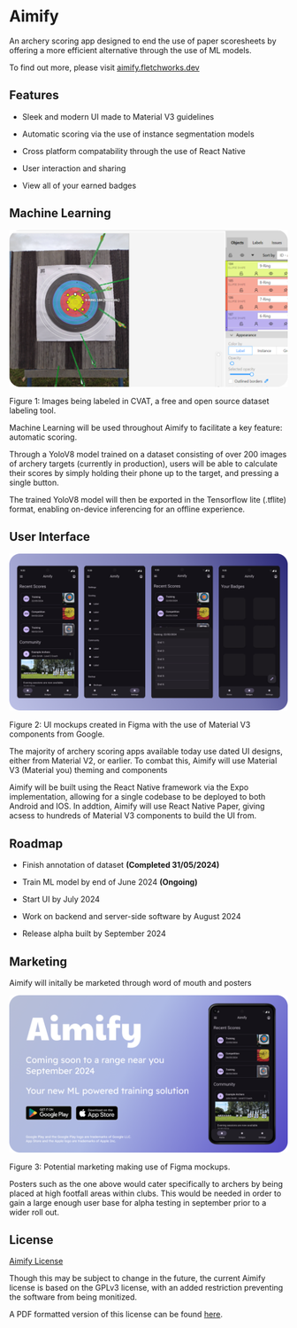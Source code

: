 
# Aimify

An archery scoring app designed to end the use of paper scoresheets by offering a more efficient alternative through the use of ML models.

To find out more, please visit [aimify.fletchworks.dev](https://aimify.fletchworks.dev)


## Features

- Sleek and modern UI made to Material V3 guidelines

- Automatic scoring via the use of instance segmentation models

- Cross platform compatability through the use of React Native

- User interaction and sharing

- View all of your earned badges


## Machine Learning

![image](https://github.com/ScapularSteam/aimify/blob/main/misc/Frame%203.png?raw=true)

Figure 1: Images being labeled in CVAT, a free and open source dataset labeling tool.

Machine Learning will be used throughout Aimify to facilitate a key feature: automatic scoring. 

Through a YoloV8 model trained on a dataset consisting of over 200 images of archery targets (currently in production), users will be able to calculate their scores by simply holding their phone up to the target, and pressing a single button.

The trained YoloV8 model will then be exported in the Tensorflow lite (.tflite) format, enabling on-device inferencing for an offline experience.

## User Interface

![image](https://github.com/ScapularSteam/aimify/blob/main/misc/Frame%202.png?raw=true)

Figure 2: UI mockups created in Figma with the use of Material V3 components from Google.

The majority of archery scoring apps available today use dated UI designs, either from Material V2, or earlier. To combat this, Aimify will use Material V3 (Material you) theming and components

Aimify will be built using the React Native framework via the Expo implementation, allowing for a single codebase to be deployed to both Android and IOS. In addtion, Aimify will use React Native Paper, giving acsess to hundreds of Material V3 components to build the UI from.
## Roadmap

- Finish annotation of dataset **(Completed 31/05/2024)**

- Train ML model by end of June 2024 **(Ongoing)**

- Start UI by July 2024

- Work on backend and server-side software by August 2024

- Release alpha built by September 2024
## Marketing

Aimify will initally be marketed through word of mouth and posters

![image](https://github.com/ScapularSteam/aimify/blob/main/misc/Frame%201.png?raw=true)

Figure 3: Potential marketing making use of Figma mockups.

Posters such as the one above would cater specifically to archers by being placed at high footfall areas within clubs. This would be needed in order to gain a large enough user base for alpha testing in september prior to a wider roll out.
## License

[Aimify License](https://github.com/ScapularSteam/aimify/blob/main/license.txt)

Though this may be subject to change in the future, the current Aimify license is based on the GPLv3 license, with an added restriction preventing the software from being monitized.

A PDF formatted version of this license can be found [here](https://github.com/ScapularSteam/aimify/blob/main/license.pdf).
